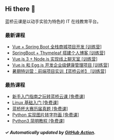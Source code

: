 ## Hi there 👋

蓝桥云课是以动手实验为特色的 IT 在线教育平台。

### 最新课程

<!-- LATEST:START -->
- [Vue + Spring Boot 全栈商城项目开发 [训练营]](https://www.lanqiao.cn/courses/2573/)
- [SpringBoot + Thymeleaf 搭建个人博客 [训练营]](https://www.lanqiao.cn/courses/1367/)
- [Vue.js 3 + Node.js 实现线上聊天室 [训练营]](https://www.lanqiao.cn/courses/3574/)
- [Vue.js 和 Egg.js 开发企业级健康管理项目 [训练营]](https://www.lanqiao.cn/courses/2741/)
- [暑期特训营：前端项目实训【蓝桥云听】 [训练营]](https://www.lanqiao.cn/courses/20938/)
<!-- LATEST:END -->

### 最热课程

<!-- HOTEST:START -->
- [新手入门指南之玩转蓝桥云课 [免费课]](https://www.lanqiao.cn/courses/63/)
- [Linux 基础入门 [免费课]](https://www.lanqiao.cn/courses/1/)
- [蓝桥杯大赛历届真题 [免费课]](https://www.lanqiao.cn/courses/2786/)
- [Python 实现图片转字符画 [免费课]](https://www.lanqiao.cn/courses/370/)
- [Python3 简明教程 [免费课]](https://www.lanqiao.cn/courses/596/)
<!-- HOTEST:END -->

##### ✓ Automatically updated by [GitHub Action](https://github.com/lanqiao-courses/.github/actions/workflows/update.yml).
